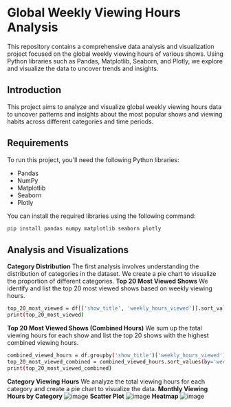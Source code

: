 # Global Weekly Viewing Hours Analysis

This repository contains a comprehensive data analysis and visualization project focused on the global weekly viewing hours of various shows. Using Python libraries such as Pandas, Matplotlib, Seaborn, and Plotly, we explore and visualize the data to uncover trends and insights.


## Introduction

This project aims to analyze and visualize global weekly viewing hours data to uncover patterns and insights about the most popular shows and viewing habits across different categories and time periods.


## Requirements

To run this project, you'll need the following Python libraries:

- Pandas
- NumPy
- Matplotlib
- Seaborn
- Plotly

You can install the required libraries using the following command:

```bash
pip install pandas numpy matplotlib seaborn plotly
```
## Analysis and Visualizations
**Category Distribution**
The first analysis involves understanding the distribution of categories in the dataset. We create a pie chart to visualize the proportion of different categories.
**Top 20 Most Viewed Shows**
We identify and list the top 20 most viewed shows based on weekly viewing hours.
```bash
top_20_most_viewed = df[['show_title', 'weekly_hours_viewed']].sort_values(by='weekly_hours_viewed', ascending=False).head(20)
print(top_20_most_viewed)
```
**Top 20 Most Viewed Shows (Combined Hours)**
We sum up the total viewing hours for each show and list the top 20 shows with the highest combined viewing hours.
```bash
combined_viewed_hours = df.groupby('show_title')['weekly_hours_viewed'].sum().reset_index()
top_20_most_viewed_combined = combined_viewed_hours.sort_values(by='weekly_hours_viewed', ascending=False).head(20)
print(top_20_most_viewed_combined)
```
**Category Viewing Hours**
We analyze the total viewing hours for each category and create a pie chart to visualize the data.
**Monthly Viewing Hours by Category**
![image](https://github.com/user-attachments/assets/bc607327-ff59-439a-a851-7688ae772a44)
**Scatter Plot**
![image](https://github.com/user-attachments/assets/56e4f7bd-286c-4ca5-8a49-ff685ec5ddb8)
**Heatmap**
![image](https://github.com/user-attachments/assets/7267eab0-9174-4b6c-976c-2bc4398f387f)


